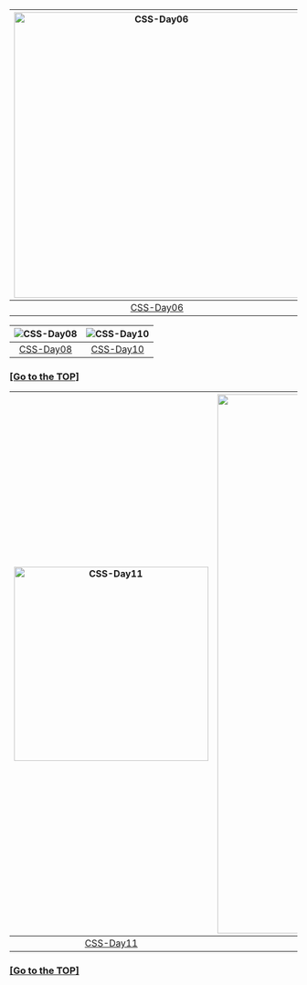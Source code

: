 |<img alt="CSS-Day06" width=500 src="https://user-images.githubusercontent.com/84453688/159933894-53874b49-4f35-4995-a438-771cd0954fb2.png">|<img alt="CSS-Day09" width=500 src="https://user-images.githubusercontent.com/84453688/159933031-d77cc97a-edea-463c-b11e-951442e1e7b6.gif">|
|:--:|:--:|
|[CSS-Day06](https://github.com/mene79/TIL/tree/main/CSS/CSS-Day06)|[CSS-Day09](https://github.com/mene79/TIL/tree/main/CSS/CSS-Day09)|

|<img alt="CSS-Day08" src="https://user-images.githubusercontent.com/84453688/159936435-375542f8-d0b3-4c01-b75e-fc5021ea0cbe.png">|<img alt="CSS-Day10" src="https://user-images.githubusercontent.com/84453688/159936688-021f9a34-461e-441a-9794-419657ccf050.png">|
|:--:|:--:|
|[CSS-Day08](https://github.com/mene79/TIL/tree/main/CSS/CSS-Day08)|[CSS-Day10](https://github.com/mene79/TIL/tree/main/CSS/CSS-Day10)|

### [[Go to the TOP]](https://github.com/JaeKimdev/TIL/tree/main/CSS/README.md#)

|<img width="340" alt="CSS-Day11" src="https://user-images.githubusercontent.com/84453688/159938802-20a0878b-1e81-441c-8851-ba6627f10c2c.png">|<img width="944" alt="CSS-Day13" src="https://user-images.githubusercontent.com/84453688/159938914-63c69434-09ce-4d51-b60b-af89ea6d1a46.png">|
|:--:|:--:|
|[CSS-Day11](https://github.com/mene79/TIL/tree/main/CSS/CSS-Day11)|[CSS-Day13](https://github.com/mene79/TIL/tree/main/CSS/CSS-Day13)|

### [[Go to the TOP]](https://github.com/JaeKimdev/TIL/tree/main/CSS/README.md#)
